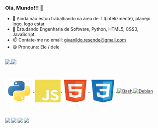 ### Olá, Mundo!!! 👋


- 🔭 Ainda não estou trabalhando na área de T.I(infelizmente), planejo logo, logo estar.
- 🌱 Estudando Engenharia de Software, Python, HTML5, CSS3, JavaScript.
- 📫 Contate-me no email: givanildo.resende@gmail.com 
- 😄 Pronouns: Ele / dele
##
<div style="display: inline_block">
  <a href="https://github.com/Joey-Resende">
  <img align="center" src="https://github-readme-stats.vercel.app/api?username=Joey-Resende&show_icons=true&theme=vision-friendly-dark&include_all_commits=true&count_private=true"/>
  <img align="center" height="187em" src="https://github-readme-stats.vercel.app/api/top-langs/?username=Joey-Resende&layout=compact&langs_count=6&theme=vision-friendly-dark"/>
</div>

##  

<div style="display: inline_block"><br>
  <img align="center" alt="Python" height="80" width="90" src="https://raw.githubusercontent.com/devicons/devicon/master/icons/python/python-original.svg">
  <img align="center" alt="JavaScript" height="75" width="85" src="https://raw.githubusercontent.com/devicons/devicon/master/icons/javascript/javascript-plain.svg">
  <img align="center" alt="HTML5" height="75" width="85" src="https://raw.githubusercontent.com/devicons/devicon/master/icons/html5/html5-original.svg">
  <img align="center" alt="CSS3" height="75" width="85" src="https://raw.githubusercontent.com/devicons/devicon/master/icons/css3/css3-original.svg">
  <img align="center" alt="Bash" height="80" width="90" src="https://cdn.jsdelivr.net/gh/devicons/devicon/icons/bash/bash-original.svg">
  <img align="center" alt="Debian" height="75" width="85" src="https://cdn.jsdelivr.net/gh/devicons/devicon/icons/debian/debian-original.svg">
 </div> 
 
##
  
<div style="display: inline_block"><br>
  <a href = "mailto:givanildo.resende@gmail.com"><img src="https://img.shields.io/badge/-Gmail-%23333?style=for-the-badge&logo=gmail&logoColor=white" target="_blank"></a>
  <a href="https://www.linkedin.com/in/givanildo-resende-5b8bbb218/" target="_blank"><img src="https://img.shields.io/badge/-LinkedIn-%230077B5?style=for-the-badge&logo=linkedin&logoColor=white" target="_blank"></a>
  <a href="https://discord.gg/G9GPg5SA75" target="_blank"><img src="https://img.shields.io/badge/Discord-7289DA?style=for-the-badge&logo=discord&logoColor=white" target="_blank"></a> 
  <a href="https://twitter.com/Joey_Resende" target="_blank"><img src="https://img.shields.io/badge/-Twitter-%230077B5?style=for-the-badge&logo=Twitter&logoColor=white" target="_blank"></a>
</div>

  ##
  
  

